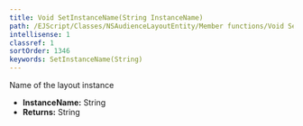 ```yaml
---
title: Void SetInstanceName(String InstanceName)
path: /EJScript/Classes/NSAudienceLayoutEntity/Member functions/Void SetInstanceName(String p_0)
intellisense: 1
classref: 1
sortOrder: 1346
keywords: SetInstanceName(String)
---
```



Name of the layout instance



* **InstanceName:** String
* **Returns:** String


